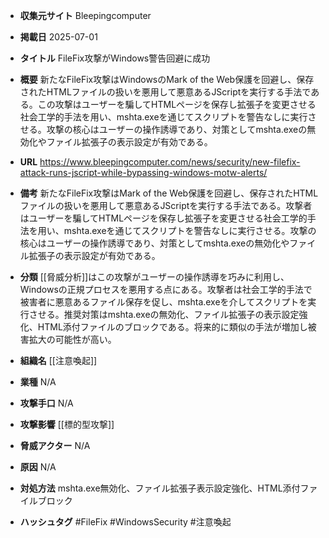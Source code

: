 - **収集元サイト**
Bleepingcomputer

- **掲載日**
2025-07-01

- **タイトル**
FileFix攻撃がWindows警告回避に成功

- **概要**
新たなFileFix攻撃はWindowsのMark of the Web保護を回避し、保存されたHTMLファイルの扱いを悪用して悪意あるJScriptを実行する手法である。この攻撃はユーザーを騙してHTMLページを保存し拡張子を変更させる社会工学的手法を用い、mshta.exeを通じてスクリプトを警告なしに実行させる。攻撃の核心はユーザーの操作誘導であり、対策としてmshta.exeの無効化やファイル拡張子の表示設定が有効である。

- **URL**
https://www.bleepingcomputer.com/news/security/new-filefix-attack-runs-jscript-while-bypassing-windows-motw-alerts/

- **備考**
新たなFileFix攻撃はMark of the Web保護を回避し、保存されたHTMLファイルの扱いを悪用して悪意あるJScriptを実行する手法である。攻撃者はユーザーを騙してHTMLページを保存し拡張子を変更させる社会工学的手法を用い、mshta.exeを通じてスクリプトを警告なしに実行させる。攻撃の核心はユーザーの操作誘導であり、対策としてmshta.exeの無効化やファイル拡張子の表示設定が有効である。

- **分類**
[[脅威分析]]はこの攻撃がユーザーの操作誘導を巧みに利用し、Windowsの正規プロセスを悪用する点にある。攻撃者は社会工学的手法で被害者に悪意あるファイル保存を促し、mshta.exeを介してスクリプトを実行させる。推奨対策はmshta.exeの無効化、ファイル拡張子の表示設定強化、HTML添付ファイルのブロックである。将来的に類似の手法が増加し被害拡大の可能性が高い。

- **組織名**
[[注意喚起]]

- **業種**
N/A

- **攻撃手口**
N/A

- **攻撃影響**
[[標的型攻撃]]

- **脅威アクター**
N/A

- **原因**
N/A

- **対処方法**
mshta.exe無効化、ファイル拡張子表示設定強化、HTML添付ファイルブロック

- **ハッシュタグ**
#FileFix #WindowsSecurity #注意喚起
